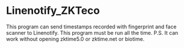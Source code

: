 # Linenotify_ZKTeco
This program can send timestamps recorded with fingerprint and face scanner to Linenotify. This program must be run all the time. P.S. It can work without opening zktime5.0 or zktime.net or biotime.
